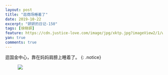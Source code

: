 ```yaml
---
layout: post
title: "逛商场睡着了"
date: 2019-10-22
excerpt: "妍妍的日记-150"
tags: [徐晓妍]
feature: https://cdn.justice-love.com/image/jpg/xktp.jpg?imageView2/1/w/1200/h/500
yan: true
comments: true
---
```

逛国金中心，靠在妈妈肩膀上睡着了。
{: .notice}
<figure>
    <img src="{{ site.staticUrl }}/yanyan/image/gscszl.jpg" />
</figure>
